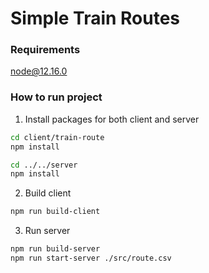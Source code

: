 # Simple Train Routes

### Requirements
node@12.16.0


### How to run project
1. Install packages for both client and server
```bash
cd client/train-route
npm install

cd ../../server
npm install
```
2. Build client
```bash
npm run build-client 
```
3. Run server
```bash
npm run build-server 
npm run start-server ./src/route.csv
```
